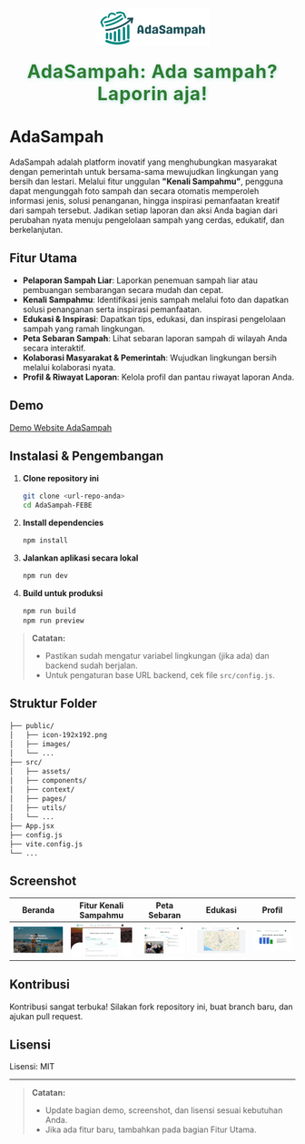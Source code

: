 <div align="center">
  <img src="https://github.com/AdaSampah/.github/blob/main/profile/assests/icon.png" alt="Logo AdaSampah" style="width: 40%; margin-bottom: 24px;">

  <h2 style="margin-top: 0; color: #2e7d32; font-size: 2rem; font-weight: bold; text-shadow: 1px 1px 6px #b2dfdb; letter-spacing: 1px;">AdaSampah: Ada sampah? Laporin aja!</h2>
</div>

# AdaSampah

AdaSampah adalah platform inovatif yang menghubungkan masyarakat dengan pemerintah untuk bersama-sama mewujudkan lingkungan yang bersih dan lestari. Melalui fitur unggulan <b>"Kenali Sampahmu"</b>, pengguna dapat mengunggah foto sampah dan secara otomatis memperoleh informasi jenis, solusi penanganan, hingga inspirasi pemanfaatan kreatif dari sampah tersebut. Jadikan setiap laporan dan aksi Anda bagian dari perubahan nyata menuju pengelolaan sampah yang cerdas, edukatif, dan berkelanjutan.

## Fitur Utama

- **Pelaporan Sampah Liar**: Laporkan penemuan sampah liar atau pembuangan sembarangan secara mudah dan cepat.
- **Kenali Sampahmu**: Identifikasi jenis sampah melalui foto dan dapatkan solusi penanganan serta inspirasi pemanfaatan.
- **Edukasi & Inspirasi**: Dapatkan tips, edukasi, dan inspirasi pengelolaan sampah yang ramah lingkungan.
- **Peta Sebaran Sampah**: Lihat sebaran laporan sampah di wilayah Anda secara interaktif.
- **Kolaborasi Masyarakat & Pemerintah**: Wujudkan lingkungan bersih melalui kolaborasi nyata.
- **Profil & Riwayat Laporan**: Kelola profil dan pantau riwayat laporan Anda.

## Demo

<!-- Ganti link di bawah ini dengan link demo/deploy website Anda -->

[Demo Website AdaSampah](#)

## Instalasi & Pengembangan

1. **Clone repository ini**
   ```bash
   git clone <url-repo-anda>
   cd AdaSampah-FEBE
   ```
2. **Install dependencies**
   ```bash
   npm install
   ```
3. **Jalankan aplikasi secara lokal**
   ```bash
   npm run dev
   ```
4. **Build untuk produksi**
   ```bash
   npm run build
   npm run preview
   ```

> **Catatan:**
>
> - Pastikan sudah mengatur variabel lingkungan (jika ada) dan backend sudah berjalan.
> - Untuk pengaturan base URL backend, cek file `src/config.js`.

## Struktur Folder

```
├── public/
│   ├── icon-192x192.png
│   ├── images/
│   └── ...
├── src/
│   ├── assets/
│   ├── components/
│   ├── context/
│   ├── pages/
│   ├── utils/
│   └── ...
├── App.jsx
├── config.js
├── vite.config.js
└── ...
```

## Screenshot

<!-- Ganti/Update link screenshot di bawah ini sesuai tampilan website Anda -->

| Beranda                                     | Fitur Kenali Sampahmu                               | Peta Sebaran                                     | Edukasi                                     | Profil                                     |
| ------------------------------------------- | --------------------------------------------------- | ------------------------------------------------ | ------------------------------------------- | ------------------------------------------ |
| ![Beranda](./public/images/screenshot1.png) | ![Kenali Sampahmu](./public/images/screenshot2.png) | ![Peta Sebaran](./public/images/screenshot3.png) | ![Edukasi](./public/images/screenshot4.png) | ![Profil](./public/images/screenshot5.png) |

## Kontribusi

Kontribusi sangat terbuka! Silakan fork repository ini, buat branch baru, dan ajukan pull request.

## Lisensi

<!-- Ganti dengan lisensi yang Anda gunakan, misal MIT, GPL, dsb -->

Lisensi: MIT

---

> **Catatan:**
>
> - Update bagian demo, screenshot, dan lisensi sesuai kebutuhan Anda.
> - Jika ada fitur baru, tambahkan pada bagian Fitur Utama.
